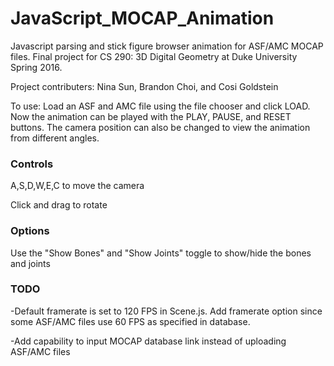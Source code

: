 # JavaScript_MOCAP_Animation
Javascript parsing and stick figure browser animation for ASF/AMC MOCAP files. Final project for CS 290: 3D Digital Geometry at Duke University Spring 2016. 

Project contributers: Nina Sun, Brandon Choi, and Cosi Goldstein

To use:
Load an ASF and AMC file using the file chooser and click LOAD. Now the animation can be played with the PLAY, PAUSE, and RESET buttons. The camera position can also be changed to view the animation from different angles.

### Controls
A,S,D,W,E,C to move the camera

Click and drag to rotate

### Options

Use the "Show Bones" and "Show Joints" toggle to show/hide the bones and joints

### TODO
-Default framerate is set to 120 FPS in Scene.js. Add framerate option since some ASF/AMC files use 60 FPS as specified in database.

-Add capability to input MOCAP database link instead of uploading ASF/AMC files

